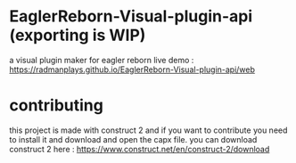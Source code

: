 # EaglerReborn-Visual-plugin-api (exporting is WIP)
a visual plugin maker for eagler reborn
live demo : https://radmanplays.github.io/EaglerReborn-Visual-plugin-api/web

# contributing
this project is made with construct 2 and if you want to contribute you need to install it and download and open the capx file.
you can download construct 2 here :
https://www.construct.net/en/construct-2/download

